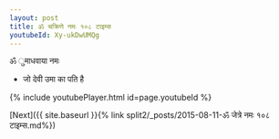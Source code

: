 ```yaml
---
layout: post
title: ॐ चक्रिणे नमः १०८ टाइम्स
youtubeId: Xy-ukDwUMQg
---
```

 
 
 ॐ ुमाधवाया नमः  
 
 -  जो देवी उमा का पति है 
 
  
 
  
 
 
 
 
 
 


{% include youtubePlayer.html id=page.youtubeId %}
 
[Next]({{ site.baseurl }}{% link  split2/_posts/2015-08-11-ॐ जेत्रे नमः १०८ टाइम्स.md%})
 
